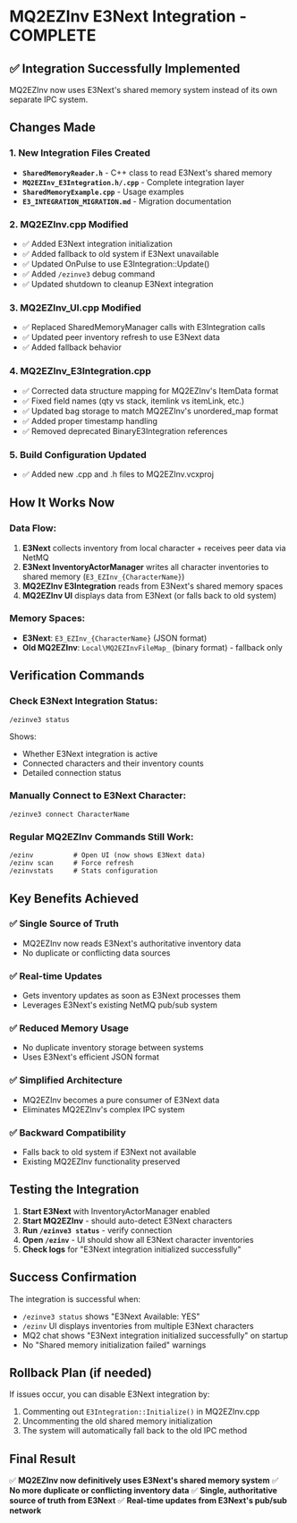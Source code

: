 # MQ2EZInv E3Next Integration - COMPLETE

## ✅ Integration Successfully Implemented

MQ2EZInv now uses E3Next's shared memory system instead of its own separate IPC system.

## Changes Made

### 1. **New Integration Files Created**
- **`SharedMemoryReader.h`** - C++ class to read E3Next's shared memory
- **`MQ2EZInv_E3Integration.h/.cpp`** - Complete integration layer
- **`SharedMemoryExample.cpp`** - Usage examples
- **`E3_INTEGRATION_MIGRATION.md`** - Migration documentation

### 2. **MQ2EZInv.cpp Modified**
- ✅ Added E3Next integration initialization
- ✅ Added fallback to old system if E3Next unavailable  
- ✅ Updated OnPulse to use E3Integration::Update()
- ✅ Added `/ezinve3` debug command
- ✅ Updated shutdown to cleanup E3Next integration

### 3. **MQ2EZInv_UI.cpp Modified**
- ✅ Replaced SharedMemoryManager calls with E3Integration calls
- ✅ Updated peer inventory refresh to use E3Next data
- ✅ Added fallback behavior

### 4. **MQ2EZInv_E3Integration.cpp**
- ✅ Corrected data structure mapping for MQ2EZInv's ItemData format
- ✅ Fixed field names (qty vs stack, itemlink vs itemLink, etc.)
- ✅ Updated bag storage to match MQ2EZInv's unordered_map format
- ✅ Added proper timestamp handling
- ✅ Removed deprecated BinaryE3Integration references

### 5. **Build Configuration Updated**
- ✅ Added new .cpp and .h files to MQ2EZInv.vcxproj

## How It Works Now

### **Data Flow:**
1. **E3Next** collects inventory from local character + receives peer data via NetMQ
2. **E3Next InventoryActorManager** writes all character inventories to shared memory (`E3_EZInv_{CharacterName}`)
3. **MQ2EZInv E3Integration** reads from E3Next's shared memory spaces
4. **MQ2EZInv UI** displays data from E3Next (or falls back to old system)

### **Memory Spaces:**
- **E3Next**: `E3_EZInv_{CharacterName}` (JSON format)
- **Old MQ2EZInv**: `Local\MQ2EZInvFileMap_` (binary format) - fallback only

## Verification Commands

### **Check E3Next Integration Status:**
```
/ezinve3 status
```
Shows:
- Whether E3Next integration is active
- Connected characters and their inventory counts
- Detailed connection status

### **Manually Connect to E3Next Character:**
```
/ezinve3 connect CharacterName
```

### **Regular MQ2EZInv Commands Still Work:**
```
/ezinv          # Open UI (now shows E3Next data)
/ezinv scan     # Force refresh
/ezinvstats     # Stats configuration
```

## Key Benefits Achieved

### ✅ **Single Source of Truth**
- MQ2EZInv now reads E3Next's authoritative inventory data
- No duplicate or conflicting data sources

### ✅ **Real-time Updates**
- Gets inventory updates as soon as E3Next processes them
- Leverages E3Next's existing NetMQ pub/sub system

### ✅ **Reduced Memory Usage**
- No duplicate inventory storage between systems
- Uses E3Next's efficient JSON format

### ✅ **Simplified Architecture**
- MQ2EZInv becomes a pure consumer of E3Next data
- Eliminates MQ2EZInv's complex IPC system

### ✅ **Backward Compatibility**
- Falls back to old system if E3Next not available
- Existing MQ2EZInv functionality preserved

## Testing the Integration

1. **Start E3Next** with InventoryActorManager enabled
2. **Start MQ2EZInv** - should auto-detect E3Next characters
3. **Run `/ezinve3 status`** - verify connection
4. **Open `/ezinv`** - UI should show all E3Next character inventories
5. **Check logs** for "E3Next integration initialized successfully"

## Success Confirmation

The integration is successful when:
- `/ezinve3 status` shows "E3Next Available: YES"
- `/ezinv` UI displays inventories from multiple E3Next characters
- MQ2 chat shows "E3Next integration initialized successfully" on startup
- No "Shared memory initialization failed" warnings

## Rollback Plan (if needed)

If issues occur, you can disable E3Next integration by:
1. Commenting out `E3Integration::Initialize()` in MQ2EZInv.cpp
2. Uncommenting the old shared memory initialization
3. The system will automatically fall back to the old IPC method

## Final Result

✅ **MQ2EZInv now definitively uses E3Next's shared memory system**
✅ **No more duplicate or conflicting inventory data**
✅ **Single, authoritative source of truth from E3Next**
✅ **Real-time updates from E3Next's pub/sub network**